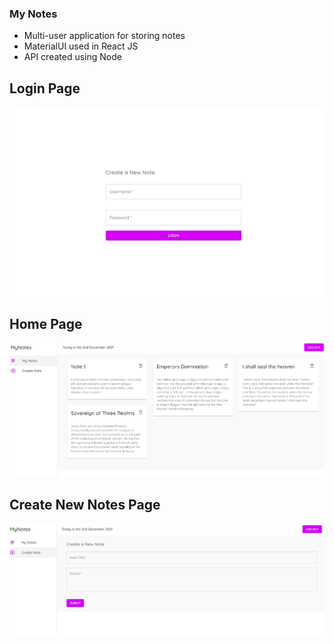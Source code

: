 ### My Notes
<ul>
  <li>Multi-user application for storing notes</li>
  <li>MaterialUI used in React JS</li>
  <li>API created using Node</li>
</ul>

## Login Page
![Login Page](https://github.com/niranjanblank/MyNotes/blob/main/screenshots/login_page.JPG)

## Home Page
![Login Page](https://github.com/niranjanblank/MyNotes/blob/main/screenshots/my_notes.JPG)

## Create New Notes Page
![Create Page](https://github.com/niranjanblank/MyNotes/blob/main/screenshots/create_notes.JPG)
